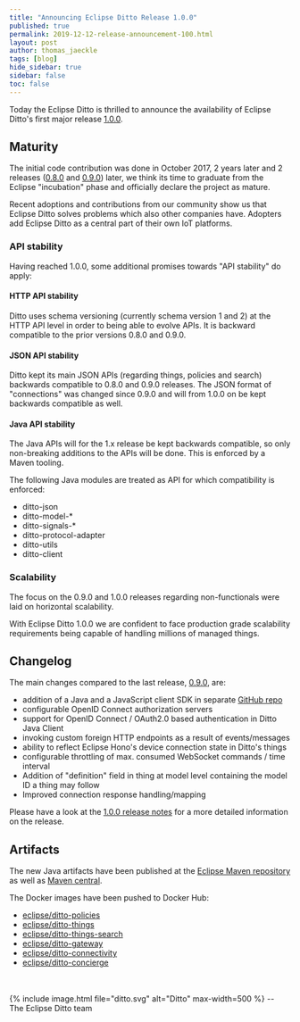 ```yaml
---
title: "Announcing Eclipse Ditto Release 1.0.0"
published: true
permalink: 2019-12-12-release-announcement-100.html
layout: post
author: thomas_jaeckle
tags: [blog]
hide_sidebar: true
sidebar: false
toc: false
---
```


Today the Eclipse Ditto is thrilled to announce the availability of Eclipse Ditto's first major release
[1.0.0](https://projects.eclipse.org/projects/iot.ditto/releases/1.0.0).


## Maturity

The initial code contribution was done in October 2017, 2 years later and 2 releases 
([0.8.0](2018-11-28-release-announcement-080.html) and [0.9.0](2019-07-10-release-announcement-090.html)) later, we 
think its time to graduate from the Eclipse "incubation" phase and officially declare the project as mature.

Recent adoptions and contributions from our community show us that Eclipse Ditto solves problems which also other
companies have. Adopters add Eclipse Ditto as a central part of their own IoT platforms.

### API stability

Having reached 1.0.0, some additional promises towards "API stability" do apply:

#### HTTP API stability
Ditto uses schema versioning (currently schema version 1 and 2) at the HTTP API level in order to being able to 
evolve APIs.
It is backward compatible to the prior versions 0.8.0 and 0.9.0.

#### JSON API stability
Ditto kept its main JSON APIs (regarding things, policies and search) backwards compatible to 0.8.0 and 0.9.0 releases.
The JSON format of "connections" was changed since 0.9.0 and will from 1.0.0 on be kept backwards compatible as well.

#### Java API stability
The Java APIs will for the 1.x release be kept backwards compatible, so only non-breaking additions to the APIs will be done. This is enforced by a Maven tooling.

The following Java modules are treated as API for which compatibility is enforced:

* ditto-json
* ditto-model-*
* ditto-signals-*
* ditto-protocol-adapter
* ditto-utils
* ditto-client

### Scalability

The focus on the 0.9.0 and 1.0.0 releases regarding non-functionals were laid on horizontal scalability.

With Eclipse Ditto 1.0.0 we are confident to face production grade scalability requirements being capable of handling 
millions of managed things.


## Changelog

The main changes compared to the last release, [0.9.0](release_notes_090.html), are:

* addition of a Java and a JavaScript client SDK in separate [GitHub repo](https://github.com/eclipse/ditto-clients)
* configurable OpenID Connect authorization servers
* support for OpenID Connect / OAuth2.0 based authentication in Ditto Java Client
* invoking custom foreign HTTP endpoints as a result of events/messages
* ability to reflect Eclipse Hono's device connection state in Ditto's things
* configurable throttling of max. consumed WebSocket commands / time interval
* Addition of "definition" field in thing at model level containing the model ID a thing may follow
* Improved connection response handling/mapping

Please have a look at the [1.0.0 release notes](release_notes_100.html) for a more detailed information on the release.


## Artifacts

The new Java artifacts have been published at the [Eclipse Maven repository](https://repo.eclipse.org/content/repositories/ditto/)
as well as [Maven central](https://repo1.maven.org/maven2/org/eclipse/ditto/).

The Docker images have been pushed to Docker Hub:
* [eclipse/ditto-policies](https://hub.docker.com/r/eclipse/ditto-policies/)
* [eclipse/ditto-things](https://hub.docker.com/r/eclipse/ditto-things/)
* [eclipse/ditto-things-search](https://hub.docker.com/r/eclipse/ditto-things-search/)
* [eclipse/ditto-gateway](https://hub.docker.com/r/eclipse/ditto-gateway/)
* [eclipse/ditto-connectivity](https://hub.docker.com/r/eclipse/ditto-connectivity/)
* [eclipse/ditto-concierge](https://hub.docker.com/r/eclipse/ditto-concierge/)

<br/>
<br/>
{% include image.html file="ditto.svg" alt="Ditto" max-width=500 %}
--<br/>
The Eclipse Ditto team
